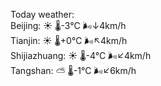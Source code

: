 Today weather:  
Beijing: ☀️   🌡️-3°C 🌬️↓4km/h  
Tianjin: ☀️   🌡️+0°C 🌬️↖4km/h  
Shijiazhuang: ☀️   🌡️-4°C 🌬️↙4km/h  
Tangshan: ⛅️  🌡️-1°C 🌬️↙6km/h  

